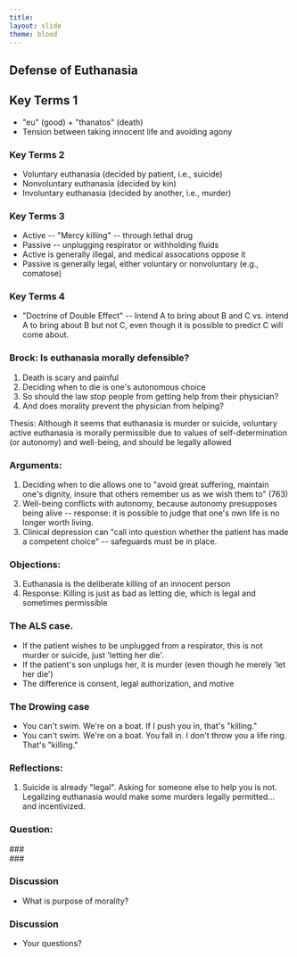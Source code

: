```yaml
---
title: 
layout: slide
theme: blood
---
```


<section data-background="http://www.keithbuhler.com/images/background-morality.svg"><!--Intro slide begin-->
<section data-background="http://i0.wp.com/www.prolifemichiana.org/wp-content/uploads/2016/03/euthanasia.jpg?w=620" data-markdown><!--Intro slide begin-->

## Defense of Euthanasia 




</section> <!--Intro slide end-->
<section data-markdown>  <!--Slide Beginning-->


## Key Terms 1

* "eu" (good) + "thanatos" (death)
* Tension between taking innocent life and avoiding agony

</section><section data-markdown>

### Key Terms 2

* Voluntary euthanasia (decided by patient, i.e., suicide)
* Nonvoluntary euthanasia (decided by kin)
* Involuntary euthanasia (decided by another, i.e., murder)

</section><section data-markdown>

### Key Terms 3
* Active -- "Mercy killing" -- through lethal drug
* Passive -- unplugging respirator or withholding fluids
* Active is generally illegal, and medical assocations oppose it
* Passive is generally legal, either voluntary or nonvoluntary (e.g., comatose)

</section><section data-markdown>

### Key Terms 4

* "Doctrine of Double Effect" -- Intend A to bring about B and C vs. intend A to bring about B but not C, even though it is possible to predict C will come about.


</section><section data-markdown>

### Brock:  Is euthanasia morally defensible? 

1. Death is scary and painful
2. Deciding when to die is one's autonomous choice 
5. So should the law stop people from getting help from their physician? 
6. And does morality prevent the physician from helping? 

</section><section data-markdown>

Thesis: Although it seems that euthanasia is murder or suicide, voluntary active euthanasia is morally permissible due to values of self-determination (or autonomy) and well-being, and should be legally allowed


</section><section data-markdown>


### Arguments:

1. Deciding when to die allows one to "avoid great suffering, maintain one's dignity, insure that others remember us as we wish them to" (763)
1. Well-being conflicts with autonomy, because autonomy presupposes being alive -- response: it is possible to judge that one's own life is no longer worth living. 
2. Clinical depression can "call into question whether the patient has made a competent choice" -- safeguards must be in place. 


</section><section data-markdown>


### Objections: 

3. Euthanasia is the deliberate killing of an innocent person 
4. Response: Killing is just as bad as letting die, which is legal and sometimes permissible


### The ALS case. 

- If the patient wishes to be unplugged from a respirator, this is not murder or suicide, just 'letting her die'.
- If the patient's son unplugs her, it is murder (even though he merely 'let her die')
- The difference is consent, legal authorization, and motive


### The Drowing case

- You can't swim. We're on a boat. If I push you in, that's "killing."
- You can't swim. We're on a boat. You fall in. I don't throw you a life ring. That's "killing."


### Reflections: 

1. Suicide is already "legal". Asking for someone else to help you is not. Legalizing euthanasia would make some murders legally permitted... and incentivized.

### Question: 







</section><section data-markdown>
### 





</section><section data-markdown>
### 






</section><section data-markdown>

### Discussion

* What is purpose of morality? 





</section><section data-markdown>

### Discussion

* Your questions?



</section>
</section><!--Slide end-->
